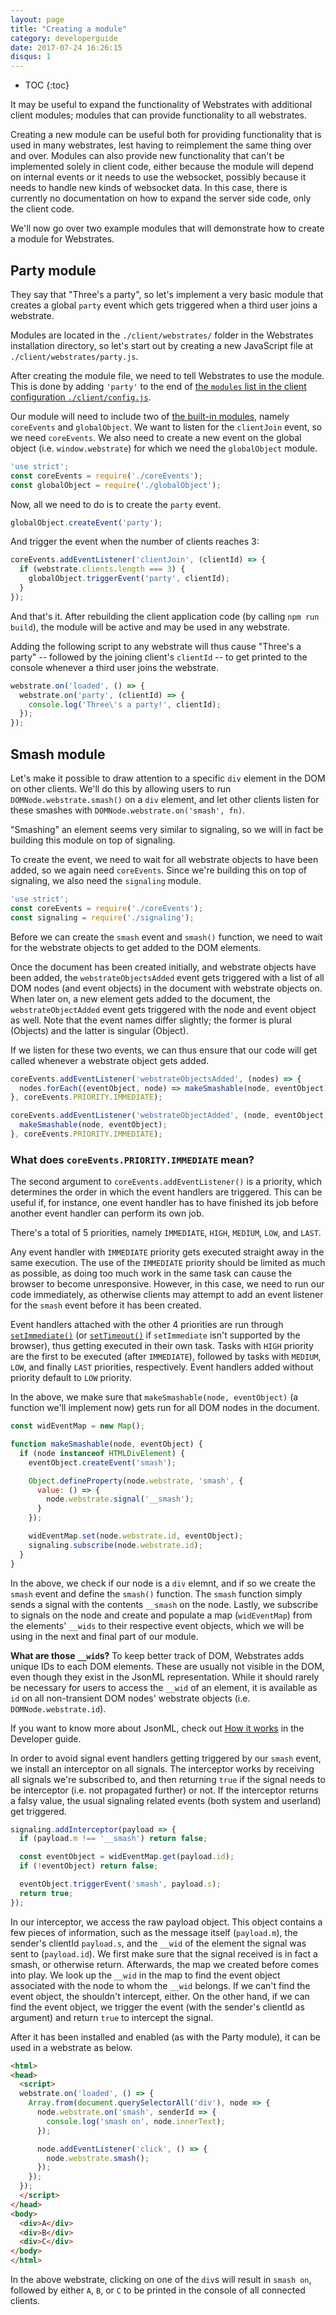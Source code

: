 ```yaml
---
layout: page
title: "Creating a module"
category: developerguide
date: 2017-07-24 16:26:15
disqus: 1
---
```


* TOC
{:toc}

It may be useful to expand the functionality of Webstrates with additional client modules; modules that can provide functionality to all webstrates.

Creating a new module can be useful both for providing functionality that is used in many webstrates, lest having to reimplement the same thing over and over.
Modules can also provide new functionality that can't be implemented solely in client code, either because the module will depend on internal events or it needs to use the websocket, possibly because it needs to handle new kinds of websocket data.
In this case, there is currently no documentation on how to expand the server side code, only the client code.

We'll now go over two example modules that will demonstrate how to create a module for Webstrates.

## Party module

They say that "Three's a party", so let's implement a very basic module that creates a global `party` event which gets triggered when a third user joins a webstrate.

Modules are located in the `./client/webstrates/` folder in the Webstrates installation directory, so let's start out by creating a new JavaScript file at `./client/webstrates/party.js`.

After creating the module file, we need to tell Webstrates to use the module. This is done by adding `'party'` to the end of [the `modules` list in the client configuration `./client/config.js`](/userguide/client-config.html#modules).

Our module will need to include two of [the built-in modules](/developerguide/introduction.html#list-of-modules), namely `coreEvents` and `globalObject`.
We want to listen for the `clientJoin` event, so we need `coreEvents`. We also need to create a new event on the global object (i.e. `window.webstrate`) for which we need the `globalObject` module.

```javascript
'use strict';
const coreEvents = require('./coreEvents');
const globalObject = require('./globalObject');
```

Now, all we need to do is to create the `party` event.

```javascript
globalObject.createEvent('party');
```

And trigger the event when the number of clients reaches 3:

```javascript
coreEvents.addEventListener('clientJoin', (clientId) => {
  if (webstrate.clients.length === 3) {
    globalObject.triggerEvent('party', clientId);
  }
});
```

And that's it. After rebuilding the client application code (by calling `npm run build`), the module
will be active and may be used in any webstrate.

Adding the following script to any webstrate will thus cause "Three's a party" -- followed by the joining client's `clientId` -- to get printed to the console whenever a third user joins the webstrate.

```javascript
webstrate.on('loaded', () => {
  webstrate.on('party', (clientId) => {
    console.log('Three\'s a party!', clientId);
  });
});
```

## Smash module

Let's make it possible to draw attention to a specific `div` element in the DOM on other clients.
We'll do this by allowing users to run `DOMNode.webstrate.smash()` on a `div` element, and let other clients listen for these smashes with `DOMNode.webstrate.on('smash', fn)`.

"Smashing" an element seems very similar to signaling, so we will in fact be building this module on top of signaling.

To create the event, we need to wait for all webstrate objects to have been added, so we again need `coreEvents`.
Since we're building this on top of signaling, we also need the `signaling` module.

```javascript
'use strict';
const coreEvents = require('./coreEvents');
const signaling = require('./signaling');
```

Before we can create the `smash` event and `smash()` function, we need to wait for the webstrate
objects to get added to the DOM elements.

Once the document has been created initially, and webstrate objects have been added, the `webstrateObjectsAdded` event gets triggered with a list of all DOM nodes (and event objects) in the document with webstrate objects on.
When later on, a new element gets added to the document, the `webstrateObjectAdded` event gets triggered with the node and event object as well.
Note that the event names differ slightly; the former is plural (Objects) and the latter is singular (Object).

If we listen for these two events, we can thus ensure that our code will get called whenever a webstrate object gets added.

```javascript
coreEvents.addEventListener('webstrateObjectsAdded', (nodes) => {
  nodes.forEach((eventObject, node) => makeSmashable(node, eventObject));
}, coreEvents.PRIORITY.IMMEDIATE);

coreEvents.addEventListener('webstrateObjectAdded', (node, eventObject) => {
  makeSmashable(node, eventObject);
}, coreEvents.PRIORITY.IMMEDIATE);
```

<div class="info box">
  <h3>What does <code>coreEvents.PRIORITY.IMMEDIATE</code> mean?</h3>
  <p>
    The second argument to <code>coreEvents.addEventListener()</code> is a priority, which determines the order in which the event handlers are triggered.
    This can be useful if, for instance, one event handler has to have finished its job before another event handler can perform its own job.
  </p>
  <p>
    There's a total of 5 priorities, namely <code>IMMEDIATE</code>, <code>HIGH</code>, <code>MEDIUM</code>, <code>LOW</code>, and <code>LAST</code>.
  </p>
  <p>
    Any event handler with <code>IMMEDIATE</code> priority gets executed straight away in the same execution.
    The use of the <code>IMMEDIATE</code> priority should be limited as much as possible, as doing too much work in the same task can cause the browser to become unresponsive.
    However, in this case, we need to run our code immediately, as otherwise clients may attempt to add an event listener for the <code>smash</code> event before it has been created.
  </p>
  <p>
    Event handlers attached with the other 4 priorities are run through <a href="https://developer.mozilla.org/en/docs/Web/API/Window/setImmediate"><code>setImmediate()</code></a> (or <a href="https://developer.mozilla.org/en/docs/Web/API/Window/setTimeout"><code>setTimeout()</code></a> if <code>setImmediate</code> isn't supported by the browser), thus getting executed in their own task.
    Tasks with <code>HIGH</code> priority are the first to be executed (after <code>IMMEDIATE</code>), followed by tasks with <code>MEDIUM</code>, <code>LOW</code>, and finally <code>LAST</code> priorities, respectively. Event handlers added without priority default to <code>LOW</code> priority.
  </p>
</div>

In the above, we make sure that `makeSmashable(node, eventObject)` (a function we'll implement now) gets run for all DOM nodes in the document.

```javascript
const widEventMap = new Map();

function makeSmashable(node, eventObject) {
  if (node instanceof HTMLDivElement) {
    eventObject.createEvent('smash');

    Object.defineProperty(node.webstrate, 'smash', {
      value: () => {
        node.webstrate.signal('__smash');
      }
    });

    widEventMap.set(node.webstrate.id, eventObject);
    signaling.subscribe(node.webstrate.id);
  }
}
```

In the above, we check if our node is a `div` elemnt, and if so we create the `smash` event and define the `smash()` function.
The `smash` function simply sends a signal with the contents `__smash` on the node.
Lastly, we subscribe to signals on the node and create and populate a map (`widEventMap`) from the elements' `__wids` to their respective event objects, which we will be using in the next and final part of our module.

<div class="info box">
  <p>
    <strong>What are those <code>__wid</code>s?</strong> To keep better track of DOM, Webstrates
    adds unique IDs to each DOM elements. These are usually not visible in the DOM, even though they
    exist in the JsonML representation. While it should rarely be necessary for users to access
    the <code>__wid</code> of an element, it is available as <code>id</code> on all non-transient
    DOM nodes' webstrate objects (i.e. <code>DOMNode.webstrate.id</code>).
  </p>
  <p>
    If you want to know more about JsonML, check out
    <a href="/developerguide/how-it-works.html#jsonml">How it works</a> in the Developer guide.
  </p>
</div>

In order to avoid signal event handlers getting triggered by our `smash` event, we install an interceptor on all signals.
The interceptor works by receiving all signals we're subscribed to, and then returning `true` if the signal needs to be interceptor (i.e. not propagated further) or not.
If the interceptor returns a falsy value, the usual signaling related events (both system and userland) get triggered.

```javascript
signaling.addInterceptor(payload => {
  if (payload.m !== '__smash') return false;

  const eventObject = widEventMap.get(payload.id);
  if (!eventObject) return false;

  eventObject.triggerEvent('smash', payload.s);
  return true;
});
```

In our interceptor, we access the raw payload object. This object contains a few pieces of information, such as the message itself (`payload.m`), the sender's clientId `payload.s`, and the `__wid` of the element the signal was sent to (`payload.id`).
We first make sure that the signal received is in fact a smash, or otherwise return.
Afterwards, the map we created before comes into play. We look up the `__wid` in the map to find the event object associated with the node to whom the `__wid` belongs.
If we can't find the event object, the shouldn't intercept, either.
On the other hand, if we can find the event object, we trigger the event (with the sender's clientId as argument) and return `true` to intercept the signal.

After it has been installed and enabled (as with the Party module), it can be used in a webstrate as below.

```html
<html>
<head>
  <script>
  webstrate.on('loaded', () => {
    Array.from(document.querySelectorAll('div'), node => {
      node.webstrate.on('smash', senderId => {
        console.log('smash on', node.innerText);
      });

      node.addEventListener('click', () => {
        node.webstrate.smash();
      });
    });
  });
  </script>
</head>
<body>
  <div>A</div>
  <div>B</div>
  <div>C</div>
</body>
</html>
```

In the above webstrate, clicking on one of the `div`s will result in `smash on`, followed by either `A`, `B`, or `C` to be printed in the console of all connected clients.